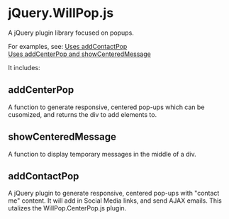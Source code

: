 jQuery.WillPop.js
=============

A jQuery plugin library focused on popups. 

For examples, see:
[Uses addContactPop](http://whentheresawill.net)  
[Uses addCenterPop and showCenteredMessage](http://www.sfyd.org/june_2014_slate)


It includes:

addCenterPop
-------------
A function to generate responsive, centered pop-ups which can be cusomized, and returns the div to add elements to.

showCenteredMessage
-------------------
A function to display temporary messages in the middle of a div.

addContactPop
---------
A jQuery plugin to generate responsive, centered pop-ups with "contact me" content. It will add in Social Media links, and send AJAX emails. This utalizes the WillPop.CenterPop.js plugin.